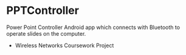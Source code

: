 # PPTController
Power Point Controller Android app which connects with Bluetooth to operate slides on the computer.

- Wireless Networks Coursework Project
